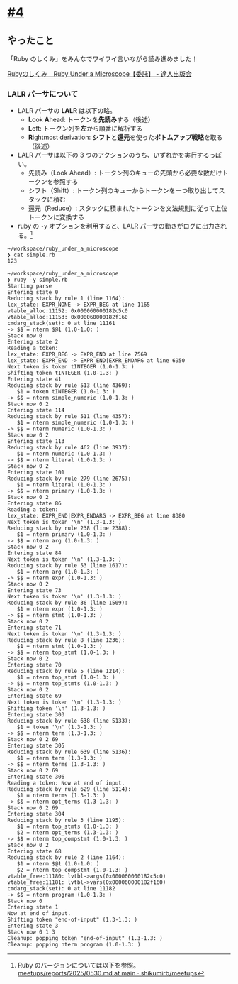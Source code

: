 # [\#4](https://shikumirb.connpass.com/event/357587/)

## やったこと

「Ruby のしくみ」をみんなでワイワイ言いながら読み進めました！

[Rubyのしくみ　Ruby Under a Microscope【委託】 \- 達人出版会](https://tatsu-zine.com/books/ruby-under-a-microscope-ja)

### LALR パーサについて

- LALR パーサの **LALR** は以下の略。
  - **L**ook **A**head:
トークンを**先読み**する（後述）
  - **L**eft:
トークン列を**左**から順番に解析する
  - **R**ightmost derivation:
**シフト**と**還元**を使った**ボトムアップ戦略**を取る（後述）
- LALR パーサは以下の 3 つのアクションのうち、いずれかを実行するっぽい。
  - 先読み（Look Ahead）:
トークン列のキューの先頭から必要な数だけトークンを参照する
  - シフト（Shift）:
トークン列のキューからトークンを一つ取り出してスタックに積む
  - 還元（Reduce）:
スタックに積まれたトークンを文法規則に従って上位トークンに変換する
- ruby の `-y` オプションを利用すると、LALR パーサの動きがログに出力される。[^1]

[^1]: Ruby のバージョンについては以下を参照。[meetups/reports/2025/0530\.md at main · shikumirb/meetups](https://github.com/shikumirb/meetups/blob/main/reports/2025/0530.md#ruby-%E3%81%AE%E3%83%90%E3%83%BC%E3%82%B8%E3%83%A7%E3%83%B3)

```shell
~/workspace/ruby_under_a_microscope
❯ cat simple.rb 
123

~/workspace/ruby_under_a_microscope
❯ ruby -y simple.rb 
Starting parse
Entering state 0
Reducing stack by rule 1 (line 1164):
lex_state: EXPR_NONE -> EXPR_BEG at line 1165
vtable_alloc:11152: 0x000060000182c5c0
vtable_alloc:11153: 0x000060000182f160
cmdarg_stack(set): 0 at line 11161
-> $$ = nterm $@1 (1.0-1.0: )
Stack now 0
Entering state 2
Reading a token: 
lex_state: EXPR_BEG -> EXPR_END at line 7569
lex_state: EXPR_END -> EXPR_END|EXPR_ENDARG at line 6950
Next token is token tINTEGER (1.0-1.3: )
Shifting token tINTEGER (1.0-1.3: )
Entering state 41
Reducing stack by rule 513 (line 4369):
   $1 = token tINTEGER (1.0-1.3: )
-> $$ = nterm simple_numeric (1.0-1.3: )
Stack now 0 2
Entering state 114
Reducing stack by rule 511 (line 4357):
   $1 = nterm simple_numeric (1.0-1.3: )
-> $$ = nterm numeric (1.0-1.3: )
Stack now 0 2
Entering state 113
Reducing stack by rule 462 (line 3937):
   $1 = nterm numeric (1.0-1.3: )
-> $$ = nterm literal (1.0-1.3: )
Stack now 0 2
Entering state 101
Reducing stack by rule 279 (line 2675):
   $1 = nterm literal (1.0-1.3: )
-> $$ = nterm primary (1.0-1.3: )
Stack now 0 2
Entering state 86
Reading a token: 
lex_state: EXPR_END|EXPR_ENDARG -> EXPR_BEG at line 8380
Next token is token '\n' (1.3-1.3: )
Reducing stack by rule 238 (line 2388):
   $1 = nterm primary (1.0-1.3: )
-> $$ = nterm arg (1.0-1.3: )
Stack now 0 2
Entering state 84
Next token is token '\n' (1.3-1.3: )
Reducing stack by rule 53 (line 1617):
   $1 = nterm arg (1.0-1.3: )
-> $$ = nterm expr (1.0-1.3: )
Stack now 0 2
Entering state 73
Next token is token '\n' (1.3-1.3: )
Reducing stack by rule 36 (line 1509):
   $1 = nterm expr (1.0-1.3: )
-> $$ = nterm stmt (1.0-1.3: )
Stack now 0 2
Entering state 71
Next token is token '\n' (1.3-1.3: )
Reducing stack by rule 8 (line 1236):
   $1 = nterm stmt (1.0-1.3: )
-> $$ = nterm top_stmt (1.0-1.3: )
Stack now 0 2
Entering state 70
Reducing stack by rule 5 (line 1214):
   $1 = nterm top_stmt (1.0-1.3: )
-> $$ = nterm top_stmts (1.0-1.3: )
Stack now 0 2
Entering state 69
Next token is token '\n' (1.3-1.3: )
Shifting token '\n' (1.3-1.3: )
Entering state 303
Reducing stack by rule 638 (line 5133):
   $1 = token '\n' (1.3-1.3: )
-> $$ = nterm term (1.3-1.3: )
Stack now 0 2 69
Entering state 305
Reducing stack by rule 639 (line 5136):
   $1 = nterm term (1.3-1.3: )
-> $$ = nterm terms (1.3-1.3: )
Stack now 0 2 69
Entering state 306
Reading a token: Now at end of input.
Reducing stack by rule 629 (line 5114):
   $1 = nterm terms (1.3-1.3: )
-> $$ = nterm opt_terms (1.3-1.3: )
Stack now 0 2 69
Entering state 304
Reducing stack by rule 3 (line 1195):
   $1 = nterm top_stmts (1.0-1.3: )
   $2 = nterm opt_terms (1.3-1.3: )
-> $$ = nterm top_compstmt (1.0-1.3: )
Stack now 0 2
Entering state 68
Reducing stack by rule 2 (line 1164):
   $1 = nterm $@1 (1.0-1.0: )
   $2 = nterm top_compstmt (1.0-1.3: )
vtable_free:11180: lvtbl->args(0x000060000182c5c0)
vtable_free:11181: lvtbl->vars(0x000060000182f160)
cmdarg_stack(set): 0 at line 11182
-> $$ = nterm program (1.0-1.3: )
Stack now 0
Entering state 1
Now at end of input.
Shifting token "end-of-input" (1.3-1.3: )
Entering state 3
Stack now 0 1 3
Cleanup: popping token "end-of-input" (1.3-1.3: )
Cleanup: popping nterm program (1.0-1.3: )
```
